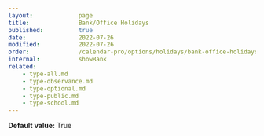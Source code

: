 ```yaml
---
layout:             page
title:              Bank/Office Holidays
published:          true
date:               2022-07-26
modified:           2022-07-26
order:              /calendar-pro/options/holidays/bank-office-holidays
internal:           showBank
related:
    - type-all.md
    - type-observance.md
    - type-optional.md    
    - type-public.md
    - type-school.md
---
```

**Default value:** True
